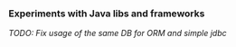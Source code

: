 ### Experiments with Java libs and frameworks

_TODO: Fix usage of the same DB for ORM and simple jdbc_

